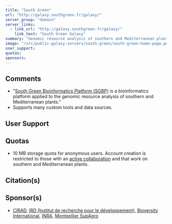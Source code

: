 ```yaml
---
title: "South Green"
url: "http://galaxy.southgreen.fr/galaxy/"
server_group: "domain"
server_links: 
  - link_url: "http://galaxy.southgreen.fr/galaxy/"
    link_text: "South Green Galaxy"
summary: "Genomic resource analysis of southern and Mediterranean plants. "
image: "/src/public-galaxy-servers/south-green/south-green-home-page.png"
user_support: 
quotas: 
sponsors: 
---
```


## Comments

* "[South Green Bioinformatics Platform (SGBP)](http://southgreen.cirad.fr/) is a bioinformatics platform applied to the genomic resource analysis of southern and Mediterranean plants."
* Supports many custom tools and data sources.

## User Support


## Quotas

* 10 MB storage quota for anonymous users.  Account creation is restricted to those with an [active collaboration](http://umr-agap.cirad.fr/en) and that work on southern and Mediterranean plants.

## Citation(s)


## Sponsor(s)

* [CIRAD](http://www.cirad.fr/en/), [IRD (Institut de recherche pour le développement)](http://en.ird.fr/), [Bioversity International](http://www.bioversityinternational.org/), [INRA](http://www.international.inra.fr/), [Montpellier SupAgro](http://www.supagro.fr/web/?idl=20)
